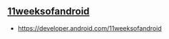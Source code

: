## [11weeksofandroid](https://developer.android.com/11weeksofandroid/sitemap.xml)

- https://developer.android.com/11weeksofandroid